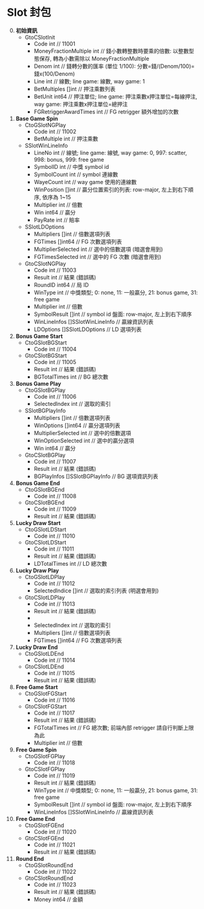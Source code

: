 Slot 封包
=========================
0. **初始資訊**
	- GtoCSlotInit
		- Code int // 11001
		- MoneyFractionMultiple int   // 錢小數轉整數時要乘的倍數: 以整數型態保存, 轉為小數需除以 MoneyFractionMultiple
		- Denom                 int   // 錢轉分數的匯率 (單位 1/100): 分數=錢/(Denom/100)=錢x(100/Denom)
		- Line                  int   // 線數; line game: 線數, way game: 1
		- BetMultiples          []int // 押注乘數列表
		- BetUnit               int64 // 押注單位; line game: 押注乘數x押注單位=每線押注, way game: 押注乘數x押注單位=總押注
		- FGRetriggerAwardTimes int   // FG retrigger 額外增加的次數
0. **Base Game Spin**
	- CtoGSlotNGPlay
		- Code int // 11002
		- BetMultiple int // 押注乘數
	- SSlotWinLineInfo
		- LineNo      int   // 線號; line game: 線號, way game: 0, 997: scatter, 998: bonus, 999: free game
		- SymbolID    int   // 中獎 symbol id
		- SymbolCount int   // symbol 連線數
		- WayeCount   int   // way game 使用的連線數
		- WinPosition []int // 贏分位置索引的列表: row-major, 左上到右下順序, 依序為 1~15
		- Multiplier  int   // 倍數
		- Win         int64 // 贏分
		- PayRate     int   // 賠率
	- SSlotLDOptions
		- Multipliers   []int   // 倍數選項列表
		- FGTimes       []int64 // FG 次數選項列表
		- MultiplierSelected int // 選中的倍數選項 (暗選會用到)
		- FGTimesSelected int	// 選中的 FG 次數 (暗選會用到)
	- GtoCSlotNGPlay
		- Code int // 11003
		- Result       int                // 結果 (錯誤碼)
		- RoundID      int64              // 局 ID
		- WinType      int                // 中獎類型; 0: none, 11: 一般贏分, 21: bonus game, 31: free game
		- Multiplier   int                // 倍數
		- SymbolResult []int              // symbol id 盤面: row-major, 左上到右下順序
		- WinLineInfos []SSlotWinLineInfo // 贏線資訊列表
		- LDOptions    []SSlotLDOptions   // LD 選項列表
0. **Bonus Game Start**
	- CtoGSlotBGStart
		- Code int // 11004
	- GtoCSlotBGStart
		- Code int // 11005
		- Result       int // 結果 (錯誤碼)
		- BGTotalTimes int // BG 總次數
0. **Bonus Game Play**
	- CtoGSlotBGPlay
		- Code int // 11006
		- SelectedIndex int // 選取的索引
	- SSlotBGPlayInfo
		- Multipliers        []int   // 倍數選項列表
		- WinOptions         []int64 // 贏分選項列表
		- MultiplierSelected int     // 選中的倍數選項
		- WinOptionSelected  int     // 選中的贏分選項
		- Win                int64   // 贏分
	- GtoCSlotBGPlay
		- Code int // 11007
		- Result      int               // 結果 (錯誤碼)
		- BGPlayInfos []SSlotBGPlayInfo // BG 選項資訊列表
0. **Bonus Game End**
	- CtoGSlotBGEnd
		- Code int // 11008
	- GtoCSlotBGEnd
		- Code int // 11009
		- Result        int     // 結果 (錯誤碼)
0. **Lucky Draw Start**
	- CtoGSlotLDStart
		- Code int // 11010
	- GtoCSlotLDStart
		- Code int // 11011
		- Result       int // 結果 (錯誤碼)
		- LDTotalTimes int // LD 總次數
0. **Lucky Draw Play**
	- CtoGSlotLDPlay
		- Code int // 11012
		- SelectedIndice []int // 選取的索引列表 (明選會用到)
	- GtoCSlotLDPlay
		- Code int // 11013
		- Result        int     // 結果 (錯誤碼)
		-
		- SelectedIndex int     // 選取的索引
		- Multipliers   []int   // 倍數選項列表
		- FGTimes       []int64 // FG 次數選項列表
0. **Lucky Draw End**
	- CtoGSlotLDEnd
		- Code int // 11014
	- GtoCSlotLDEnd
		- Code int // 11015
		- Result        int     // 結果 (錯誤碼)
0. **Free Game Start**
	- CtoGSlotFGStart
		- Code int // 11016
	- GtoCSlotFGStart
		- Code int // 11017
		- Result         int // 結果 (錯誤碼)
		- FGTotalTimes   int // FG 總次數; 前端內部 retrigger 請自行判斷上限為此
		- Multiplier     int // 倍數
0. **Free Game Spin**
	- CtoGSlotFGPlay
		- Code int // 11018
	- GtoCSlotFGPlay
		- Code int // 11019
		- Result       int                // 結果 (錯誤碼)
		- WinType      int                // 中獎類型; 0: none, 11: 一般贏分, 21: bonus game, 31: free game
		- SymbolResult []int              // symbol id 盤面: row-major, 左上到右下順序
		- WinLineInfos []SSlotWinLineInfo // 贏線資訊列表
0. **Free Game End**
	- CtoGSlotFGEnd
		- Code int // 11020
	- GtoCSlotFGEnd
		- Code int // 11021
		- Result int // 結果 (錯誤碼)
0. **Round End**
	- CtoGSlotRoundEnd
		- Code int // 11022
	- GtoCSlotRoundEnd
		- Code int // 11023
		- Result int   // 結果 (錯誤碼)
		- Money  int64 // 金額